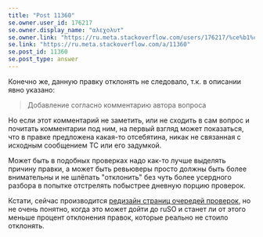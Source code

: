 ```yaml
---
title: "Post 11360"
se.owner.user_id: 176217
se.owner.display_name: "αλεχολυτ"
se.owner.link: "https://ru.meta.stackoverflow.com/users/176217/%ce%b1%ce%bb%ce%b5%cf%87%ce%bf%ce%bb%cf%85%cf%84"
se.link: "https://ru.meta.stackoverflow.com/a/11360"
se.post_id: 11360
se.post_type: answer
---
```

<p>Конечно же, данную правку отклонять не следовало, т.к. в описании явно указано:</p>
<blockquote>
<p>Добавление согласно комментарию автора вопроса</p>
</blockquote>
<p>Но если этот комментарий не заметить, или не сходить в сам вопрос и почитать комментарии под ним, на первый взгляд может показаться, что в правке предложена какая-то отсебятина, никак не связанная с исходным сообщением ТС или его задумкой.</p>
<p>Может быть в подобных проверках надо как-то лучше выделять причину правки, а может быть ревьюверы просто должны быть более внимательны и не шлёпать &quot;отклонить&quot; без чуть более усердного разбора в попытке отстрелять побыстрее дневную порцию проверок.</p>
<p>Кстати, сейчас производится <a href="https://meta.stackexchange.com/q/360198/339911">редизайн страниц очередей проверок</a>, но не очень понятно, когда это может дойти до ruSO и станет ли от этого меньше процент отклонения правок, которые реально не стоило отклонять.</p>
